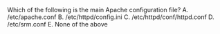 Which of the following is the main Apache configuration file?
A.	/etc/apache.conf
B.	/etc/httpd/config.ini
C.	/etc/httpd/conf/httpd.conf
D.	/etc/srm.conf
E.	None of the above
